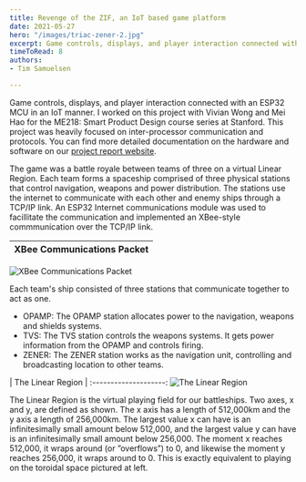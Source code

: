 ```yaml
---
title: Revenge of the ZIF, an IoT based game platform
date: 2021-05-27
hero: "/images/triac-zener-2.jpg"
excerpt: Game controls, displays, and player interaction connected with an ESP32 MCU in an IoT manner. An exercise in communication protocols, IRC servers, and systems integration. 
timeToRead: 8
authors:
- Tim Samuelsen

---
```

Game controls, displays, and player interaction connected with an ESP32 MCU in an IoT manner. I worked on this project with Vivian Wong and Mei Hao for the ME218: Smart Product Design course series at Stanford. This project was heavily focused on inter-processor communication and protocols. You can find more detailed documentation on the hardware and software on our [project report website](https://team6triac.weebly.com).

The game was a battle royale between teams of three on a virtual Linear Region. Each team forms a spaceship comprised of three physical stations that control navigation, weapons and power distribution. The stations use the internet to communicate with each other and enemy ships through a TCP/IP link. An ESP32 Internet communications module was used to facillitate the communication and implemented an XBee-style commmunication over the TCP/IP link. 

|  XBee Communications Packet |
:-------------------------:|
![XBee Communications Packet](/images/xbee-packet.png)

Each team's ship consisted of three stations that communicate together to act as one.

* OPAMP: The OPAMP station allocates power to the navigation, weapons and shields systems.
* TVS: The TVS station controls the weapons systems. It gets power information from the OPAMP and controls firing.
* ZENER:  The ZENER station works as the navigation unit, controlling and broadcasting location to other teams.

 | The Linear Region |
 :--------------------:
![The Linear Region](/images/linear-region.png)

The Linear Region is the virtual playing field for our battleships. Two axes, x and y, are defined as shown. The x axis has a length of 512,000km and the y axis a length of 256,000km. The largest value x can have is an infinitesimally small amount below 512,000, and the largest value y can have is an infinitesimally small amount below 256,000. The moment x reaches 512,000, it wraps around (or ”overflows”) to 0, and likewise the moment y reaches 256,000, it wraps around to 0. This is exactly equivalent to playing on the toroidal space pictured at left.

